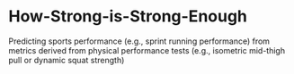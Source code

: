 # How-Strong-is-Strong-Enough
Predicting sports performance (e.g., sprint running performance) from metrics derived from physical performance tests (e.g., isometric mid-thigh pull or dynamic squat strength) 
